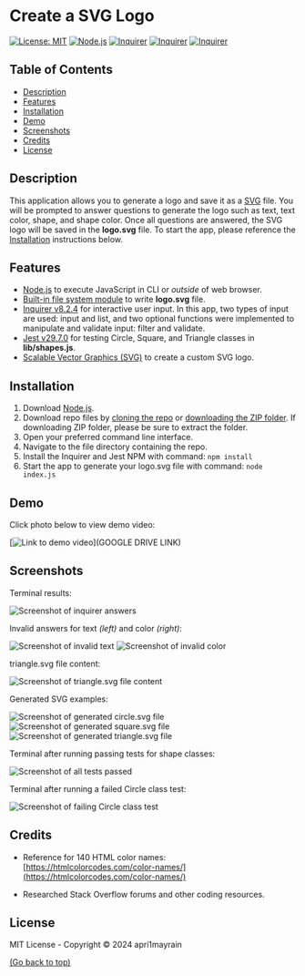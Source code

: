 # Create a SVG Logo
[![License: MIT](https://img.shields.io/badge/License-MIT-green?style=for-the-badge)](https://github.com/apri1mayrain/make-svg-logo/blob/main/LICENSE)
[![Node.js](https://img.shields.io/badge/Node.js-darkgreen?style=for-the-badge)](https://nodejs.org/en)
[![Inquirer](https://img.shields.io/badge/NPM-Inquirer-yellow?style=for-the-badge&logo=npm)](https://www.npmjs.com/package/inquirer)
[![Inquirer](https://img.shields.io/badge/NPM-Jest-yellow?style=for-the-badge&logo=npm)](https://jestjs.io/docs/getting-started)
[![Inquirer](https://img.shields.io/badge/SVG-blue?style=for-the-badge&logo=svg)](https://www.w3.org/Graphics/SVG/)

## Table of Contents
- [Description](#description)
- [Features](#features)
- [Installation](#installation)
- [Demo](#demo)
- [Screenshots](#screenshots)
- [Credits](#credits)
- [License](#license)

## Description

This application allows you to generate a logo and save it as a [SVG](https://www.w3.org/Graphics/SVG/) file. You will be prompted to answer questions to generate the logo such as text, text color, shape, and shape color. Once all questions are answered, the SVG logo will be saved in the **logo.svg** file. To start the app, please reference the [Installation](#installation) instructions below.

## Features

* [Node.js](https://nodejs.org/en) to execute JavaScript in CLI or *outside* of web browser.
* [Built-in file system module](https://nodejs.org/api/fs.html) to write **logo.svg** file.
* [Inquirer v8.2.4](https://www.npmjs.com/package/inquirer) for interactive user input. In this app, two types of input are used: input and list, and two optional functions were implemented to manipulate and validate input: filter and validate.
* [Jest v29.7.0](https://jestjs.io/docs/getting-started) for testing Circle, Square, and Triangle classes in **lib/shapes.js**.
* [Scalable Vector Graphics (SVG)](https://www.w3.org/Graphics/SVG/) to create a custom SVG logo.

## Installation

1. Download [Node.js](https://nodejs.org/en).
2. Download repo files by [cloning the repo](https://docs.github.com/en/repositories/creating-and-managing-repositories/cloning-a-repository#cloning-a-repository) or [downloading the ZIP folder](https://github.com/apri1mayrain/make-svg-logo/archive/refs/heads/main.zip). If downloading ZIP folder, please be sure to extract the folder.
3. Open your preferred command line interface.
3. Navigate to the file directory containing the repo.
4. Install the Inquirer and Jest NPM with command: `npm install`
5. Start the app to generate your logo.svg file with command: `node index.js`

## Demo

Click photo below to view demo video:

[![Link to demo video](./assets/images/video.png)](GOOGLE DRIVE LINK)

## Screenshots

Terminal results:

![Screenshot of inquirer answers](./assets/images/answers.png)

Invalid answers for text *(left)* and color *(right)*:

![Screenshot of invalid text](./assets/images/invalid-text.png)
![Screenshot of invalid color](./assets/images/invalid-color.png)

triangle.svg file content:

![Screenshot of triangle.svg file content](./assets/images/svg-file.png)

Generated SVG examples:

![Screenshot of generated circle.svg file](./examples/circle.svg)
![Screenshot of generated square.svg file](./examples/square.svg)
![Screenshot of generated triangle.svg file](./examples/triangle.svg)

Terminal after running passing tests for shape classes:

![Screenshot of all tests passed](./assets/images/passing-tests.png)

Terminal after running a failed Circle class test:

![Screenshot of failing Circle class test](./assets/images/test-fail.png)



## Credits

* Reference for 140 HTML color names: [https://htmlcolorcodes.com/color-names/](https://htmlcolorcodes.com/color-names/)

* Researched Stack Overflow forums and other coding resources.

## License

MIT License - Copyright © 2024 apri1mayrain

[(Go back to top)](#create-a-svg-logo)